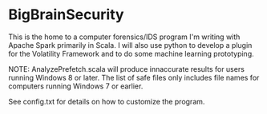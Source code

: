 # BigBrainSecurity

This is the home to a computer forensics/IDS program I'm writing with Apache Spark primarily in Scala. I will 
also use python to develop a plugin for the Volatility Framework and to do some machine learning
prototyping.

NOTE: AnalyzePrefetch.scala will produce innaccurate results for users running Windows 8 or later. The 
list of safe files only includes file names for computers running Windows 7 or earlier. 

See config.txt for details on how to customize the program.
